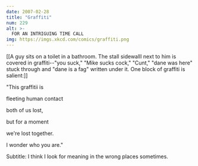 ```yaml
---
date: 2007-02-28
title: "Graffiti"
num: 229
alt: >-
  FOR AN INTRIGUING TIME CALL
img: https://imgs.xkcd.com/comics/graffiti.png
---
```

[[A guy sits on a toilet in a bathroom. The stall sidewalll next to him is covered in graffiti--"you suck," "Mike sucks cock," "Cunt," "dane was here" stuck through and "dane is a fag" written under it. One block of graffiti is salient:]]

"This graffitii is

fleeting human contact

both of us lost,

but for a moment

we're lost together.

I wonder who you are."

Subtitle: I think I look for meaning in the wrong places sometimes.

